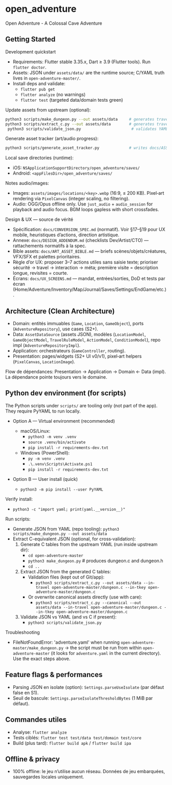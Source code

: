 # open_adventure

Open Adventure - A Colossal Cave Adventure

## Getting Started

Development quickstart

- Requirements: Flutter stable 3.35.x, Dart ≥ 3.9 (Flutter tools). Run `flutter doctor`.
- Assets: JSON under `assets/data/` are the runtime source; C/YAML truth lives in `open-adventure-master/`.
- Install deps and validate:
  - `flutter pub get`
  - `flutter analyze` (no warnings)
  - `flutter test` (targeted data/domain tests green)

Update assets from upstream (optional):

```bash
python3 scripts/make_dungeon.py --out assets/data     # generates travel.json + tkey.json
python3 scripts/extract_c.py --out assets/data        # generates travel_c.json + tkey_c.json (for validation)
 python3 scripts/validate_json.py                      # validates YAML → JSON consistency
```

Generate asset tracker (art/audio progress):

```bash
python3 scripts/generate_asset_tracker.py             # writes docs/ASSET_TRACKER.md
```

Local save directories (runtime):

- iOS: `NSApplicationSupportDirectory/open_adventure/saves/`
- Android: `<appFilesDir>/open_adventure/saves/`

Notes audio/images:

- Images: `assets/images/locations/<key>.webp` (16:9, ≤ 200 KB). Pixel‑art rendering via `PixelCanvas` (integer scaling, no filtering).
- Audio: OGG/Opus offline only. Use `just_audio` + `audio_session` for playback and audio focus. BGM loops gapless with short crossfades.

Design & UX — source de vérité

- Spécification: `docs/CONVERSION_SPEC.md` (normatif). Voir §17–§19 pour UX mobile, heuristiques d’actions, direction artistique.
- Annexe: `docs/DESIGN_ADDENDUM.md` (checklists Dev/Artist/CTO) — rattachements normatifs à la spec.
- Bible assets: `docs/ART_ASSET_BIBLE.md` — briefs scènes/objets/créatures, VFX/SFX et palettes prioritaires.
- Règle d’or UX: proposer 3–7 actions utiles sans saisie texte; prioriser sécurité → travel → interaction → méta; première visite = description longue, revisites = courte.
- Écrans: `docs/UX_SCREENS.md` — mandat, entrées/sorties, DoD et tests par écran (Home/Adventure/Inventory/Map/Journal/Saves/Settings/EndGame/etc.).

## Architecture (Clean Architecture)

- Domain: entités immuables (`Game`, `Location`, `GameObject`), ports (`AdventureRepository`), use cases (S2+).
- Data: `AssetDataSource` (assets JSON), modèles (`LocationModel`, `GameObjectModel`, `TravelRuleModel`, `ActionModel`, `ConditionModel`), repo impl (`AdventureRepositoryImpl`).
- Application: orchestrateurs (`GameController`, routing).
- Presentation: pages/widgets (S2+ UI v0/v1), pixel‑art helpers (`PixelCanvas`, `LocationImage`).

Flow de dépendances: Presentation → Application → Domain ← Data (impl). La dépendance pointe toujours vers le domaine.

## Python dev environment (for scripts)

The Python scripts under `scripts/` are tooling only (not part of the app). They require PyYAML to run locally.

- Option A — Virtual environment (recommended)
  - macOS/Linux:
    - `python3 -m venv .venv`
    - `source .venv/bin/activate`
    - `pip install -r requirements-dev.txt`
  - Windows (PowerShell):
    - `py -m venv .venv`
    - `.\.venv\Scripts\Activate.ps1`
    - `pip install -r requirements-dev.txt`

- Option B — User install (quick)
  - `python3 -m pip install --user PyYAML`

Verify install:

- `python3 -c "import yaml; print(yaml.__version__)"`

Run scripts:

- Generate JSON from YAML (repo tooling): `python3 scripts/make_dungeon.py --out assets/data`
- Extract C-equivalent JSON (optional, for cross‑validation):
  1) Generate C tables from the upstream YAML (run inside upstream dir):
     - `cd open-adventure-master`
     - `python3 make_dungeon.py`   # produces dungeon.c and dungeon.h
     - `cd ..`
  2) Extract JSON from the generated C tables:
     - Validation files (kept out of Git/app):
       - `python3 scripts/extract_c.py --out assets/data --in-travel open-adventure-master/dungeon.c --in-tkey open-adventure-master/dungeon.c`
     - Or overwrite canonical assets directly (use with care):
       - `python3 scripts/extract_c.py --canonical --out assets/data --in-travel open-adventure-master/dungeon.c --in-tkey open-adventure-master/dungeon.c`
  3) Validate JSON vs YAML (and vs C if present):
     - `python3 scripts/validate_json.py`

Troubleshooting

- FileNotFoundError: 'adventure.yaml' when running `open-adventure-master/make_dungeon.py` → the script must be run from within `open-adventure-master` (it looks for `adventure.yaml` in the current directory). Use the exact steps above.

## Feature flags & performances

- Parsing JSON en isolate (option): `Settings.parseUseIsolate` (par défaut false en S1).
- Seuil de bascule: `Settings.parseIsolateThresholdBytes` (1 MiB par défaut).

## Commandes utiles

- Analyse: `flutter analyze`
- Tests ciblés: `flutter test test/data test/domain test/core`
- Build (plus tard): `flutter build apk` / `flutter build ipa`

## Offline & privacy

- 100% offline: le jeu n’utilise aucun réseau. Données de jeu embarquées, sauvegardes locales uniquement.

